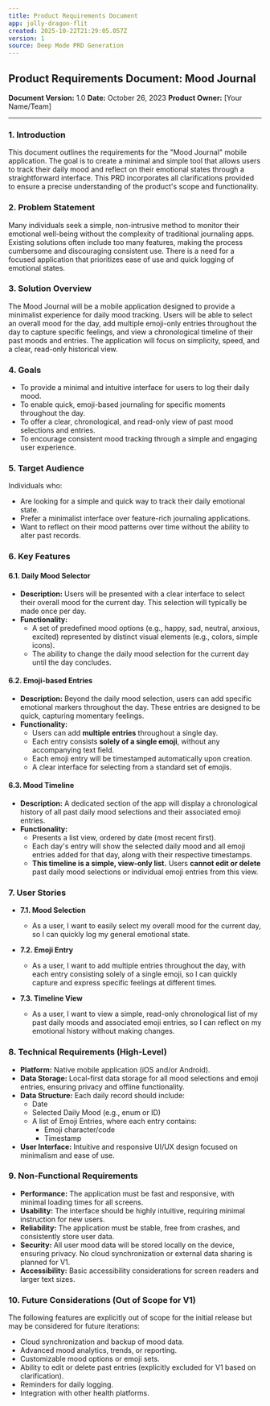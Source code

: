 ```yaml
---
title: Product Requirements Document
app: jolly-dragon-flit
created: 2025-10-22T21:29:05.057Z
version: 1
source: Deep Mode PRD Generation
---
```


## Product Requirements Document: Mood Journal

**Document Version:** 1.0
**Date:** October 26, 2023
**Product Owner:** [Your Name/Team]

---

### 1. Introduction

This document outlines the requirements for the "Mood Journal" mobile application. The goal is to create a minimal and simple tool that allows users to track their daily mood and reflect on their emotional states through a straightforward interface. This PRD incorporates all clarifications provided to ensure a precise understanding of the product's scope and functionality.

### 2. Problem Statement

Many individuals seek a simple, non-intrusive method to monitor their emotional well-being without the complexity of traditional journaling apps. Existing solutions often include too many features, making the process cumbersome and discouraging consistent use. There is a need for a focused application that prioritizes ease of use and quick logging of emotional states.

### 3. Solution Overview

The Mood Journal will be a mobile application designed to provide a minimalist experience for daily mood tracking. Users will be able to select an overall mood for the day, add multiple emoji-only entries throughout the day to capture specific feelings, and view a chronological timeline of their past moods and entries. The application will focus on simplicity, speed, and a clear, read-only historical view.

### 4. Goals

*   To provide a minimal and intuitive interface for users to log their daily mood.
*   To enable quick, emoji-based journaling for specific moments throughout the day.
*   To offer a clear, chronological, and read-only view of past mood selections and entries.
*   To encourage consistent mood tracking through a simple and engaging user experience.

### 5. Target Audience

Individuals who:
*   Are looking for a simple and quick way to track their daily emotional state.
*   Prefer a minimalist interface over feature-rich journaling applications.
*   Want to reflect on their mood patterns over time without the ability to alter past records.

### 6. Key Features

#### 6.1. Daily Mood Selector
*   **Description:** Users will be presented with a clear interface to select their overall mood for the current day. This selection will typically be made once per day.
*   **Functionality:**
    *   A set of predefined mood options (e.g., happy, sad, neutral, anxious, excited) represented by distinct visual elements (e.g., colors, simple icons).
    *   The ability to change the daily mood selection for the current day until the day concludes.

#### 6.2. Emoji-based Entries
*   **Description:** Beyond the daily mood selection, users can add specific emotional markers throughout the day. These entries are designed to be quick, capturing momentary feelings.
*   **Functionality:**
    *   Users can add **multiple entries** throughout a single day.
    *   Each entry consists **solely of a single emoji**, without any accompanying text field.
    *   Each emoji entry will be timestamped automatically upon creation.
    *   A clear interface for selecting from a standard set of emojis.

#### 6.3. Mood Timeline
*   **Description:** A dedicated section of the app will display a chronological history of all past daily mood selections and their associated emoji entries.
*   **Functionality:**
    *   Presents a list view, ordered by date (most recent first).
    *   Each day's entry will show the selected daily mood and all emoji entries added for that day, along with their respective timestamps.
    *   **This timeline is a simple, view-only list.** Users **cannot edit or delete** past daily mood selections or individual emoji entries from this view.

### 7. User Stories

*   **7.1. Mood Selection**
    *   As a user, I want to easily select my overall mood for the current day, so I can quickly log my general emotional state.

*   **7.2. Emoji Entry**
    *   As a user, I want to add multiple entries throughout the day, with each entry consisting solely of a single emoji, so I can quickly capture and express specific feelings at different times.

*   **7.3. Timeline View**
    *   As a user, I want to view a simple, read-only chronological list of my past daily moods and associated emoji entries, so I can reflect on my emotional history without making changes.

### 8. Technical Requirements (High-Level)

*   **Platform:** Native mobile application (iOS and/or Android).
*   **Data Storage:** Local-first data storage for all mood selections and emoji entries, ensuring privacy and offline functionality.
*   **Data Structure:** Each daily record should include:
    *   Date
    *   Selected Daily Mood (e.g., enum or ID)
    *   A list of Emoji Entries, where each entry contains:
        *   Emoji character/code
        *   Timestamp
*   **User Interface:** Intuitive and responsive UI/UX design focused on minimalism and ease of use.

### 9. Non-Functional Requirements

*   **Performance:** The application must be fast and responsive, with minimal loading times for all screens.
*   **Usability:** The interface should be highly intuitive, requiring minimal instruction for new users.
*   **Reliability:** The application must be stable, free from crashes, and consistently store user data.
*   **Security:** All user mood data will be stored locally on the device, ensuring privacy. No cloud synchronization or external data sharing is planned for V1.
*   **Accessibility:** Basic accessibility considerations for screen readers and larger text sizes.

### 10. Future Considerations (Out of Scope for V1)

The following features are explicitly out of scope for the initial release but may be considered for future iterations:

*   Cloud synchronization and backup of mood data.
*   Advanced mood analytics, trends, or reporting.
*   Customizable mood options or emoji sets.
*   Ability to edit or delete past entries (explicitly excluded for V1 based on clarification).
*   Reminders for daily logging.
*   Integration with other health platforms.